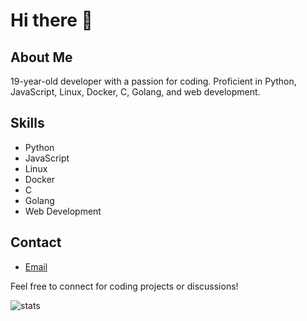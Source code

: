 # Hi there 👋

## About Me
19-year-old developer with a passion for coding. Proficient in Python, JavaScript, Linux, Docker, C, Golang, and web development.

## Skills
- Python
- JavaScript
- Linux
- Docker
- C
- Golang
- Web Development

## Contact
- [Email](mailto:adamconta@outlook.com)

Feel free to connect for coding projects or discussions!

![stats](https://github-readme-stats.vercel.app/api?username=mr4dd&show_icons=true&theme=radical)
